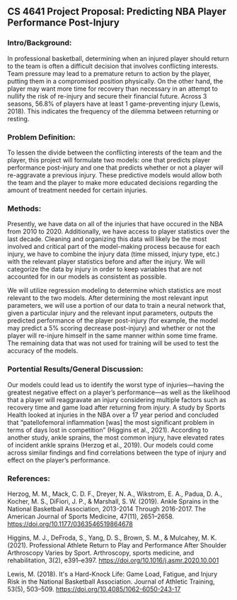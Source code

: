 ## CS 4641 Project Proposal: Predicting NBA Player Performance Post-Injury

### Intro/Background:
In professional basketball, determining when an injured player should return to the team is often a difficult decision that involves conflicting interests. Team pressure may lead to a premature return to action by the player, putting them in a compromised position physically. On the other hand, the player may want more time for recovery than necessary in an attempt to nullify the risk of re-injury and secure their financial future. Across 3 seasons, 56.8% of players have at least 1 game-preventing injury (Lewis, 2018). This indicates the frequency of the dilemma between returning or resting.

### Problem Definition:
To lessen the divide between the conflicting interests of the team and the player, this project will formulate two models: one that predicts player performance post-injury and one that predicts whether or not a player will re-aggravate a previous injury. These predictive models would allow both the team and the player to make more educated decisions regarding the amount of treatment needed for certain injuries.

### Methods:
Presently, we have data on all of the injuries that have occured in the NBA from 2010 to 2020. Additionally, we have access to player statistics over the last decade. Cleaning and organizing this data will likely be the most involved and critical part of the model-making process because for each injury, we have to combine the injury data (time missed, injury type, etc.) with the relevant player statistics before and after the injury. We will categorize the data by injury in order to keep variables that are not accounted for in our models as consistent as possible. 

We will utilize regression modeling to determine which statistics are most relevant to the two models. After determining the most relevant input parameters, we will use a portion of our data to train a neural network that, given a particular injury and the relevant input parameters, outputs the predicted performance of the player post-injury (for example, the model may predict a 5% scoring decrease post-injury) and whether or not the player will re-injure himself in the same manner within some time frame. The remaining data that was not used for training will be used to test the accuracy of the models.

### Portential Results/General Discussion:
Our models could lead us to identify the worst type of injuries—having the greatest negative effect on a player’s performance—as well as the likelihood that a player will reaggravate an injury considering multiple factors such as recovery time and game load after returning from injury. A study by Sports Health looked at injuries in the NBA over a 17 year period and concluded that “patellofemoral inflammation [was] the most significant problem in terms of days lost in competition” (Higgins et al., 2021). According to another study, ankle sprains, the most common injury, have elevated rates of incident ankle sprains (Herzog et al., 2019). Our models could come across similar findings and find correlations between the type of injury and effect on the player’s performance.

### References:
Herzog, M. M., Mack, C. D. F., Dreyer, N. A., Wikstrom, E. A., Padua, D. A., Kocher, M. S., DiFiori, J. P., &amp; Marshall, S. W. (2019). Ankle Sprains in the National Basketball Association, 2013-2014 Through 2016-2017. The American Journal of Sports Medicine, 47(11), 2651–2658. https://doi.org/10.1177/0363546519864678

Higgins, M. J., DeFroda, S., Yang, D. S., Brown, S. M., & Mulcahey, M. K. (2021). Professional Athlete Return to Play and Performance After Shoulder Arthroscopy        Varies by Sport. Arthroscopy, sports medicine, and rehabilitation, 3(2), e391–e397. https://doi.org/10.1016/j.asmr.2020.10.001

Lewis, M. (2018). It's a Hard-Knock Life: Game Load, Fatigue, and Injury Risk in the National Basketball Association. Journal of Athletic Training, 53(5), 503–509. https://doi.org/10.4085/1062-6050-243-17
